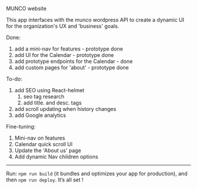 MUNCO website

This app interfaces with the munco wordpress API to create a dynamic UI for the organization's UX and 'business' goals.

Done:
1. add a mini-nav for features - prototype done
2. add UI for the Calendar - prototype done
3. add prototype endpoints for the Calendar - done
4. add custom pages for 'about' - prototype done

To-do:
1. add SEO using React-helmet
    1. seo tag research
    2. add title. and desc. tags
2. add scroll updating when history changes
3. add Google analytics

Fine-tuning:
1. Mini-nav on features
2. Calendar quick scroll UI
3. Update the 'About us' page
4. Add dynamic Nav children options


-----------------


Run: `npm run build` (it bundles and optimizes your app for production), and then `npm run deploy`. It’s all set !
